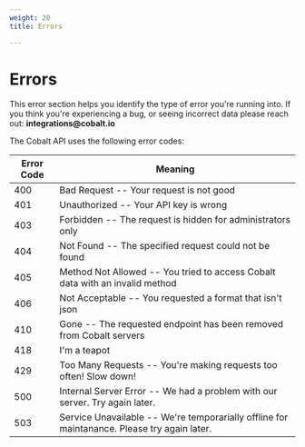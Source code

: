 ```yaml
---
weight: 20
title: Errors

---
```


# Errors

<aside class="warning">This error section helps you identify the type of error you're running into. If you think you're experiencing a bug, or seeing incorrect data please reach out: <strong>integrations@cobalt.io</strong></aside>

The Cobalt API uses the following error codes:


Error Code | Meaning
---------- | -------
400 | Bad Request -- Your request is not good
401 | Unauthorized -- Your API key is wrong
403 | Forbidden -- The request is hidden for administrators only
404 | Not Found -- The specified request could not be found
405 | Method Not Allowed -- You tried to access Cobalt data with an invalid method
406 | Not Acceptable -- You requested a format that isn't json
410 | Gone -- The requested endpoint has been removed from Cobalt servers
418 | I'm a teapot
429 | Too Many Requests -- You're making requests too often! Slow down!
500 | Internal Server Error -- We had a problem with our server. Try again later.
503 | Service Unavailable -- We're temporarially offline for maintanance. Please try again later.

